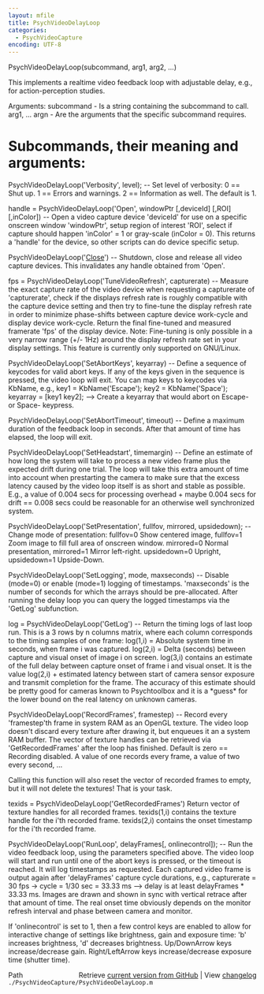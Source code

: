 ```yaml
---
layout: mfile
title: PsychVideoDelayLoop
categories:
  - PsychVideoCapture
encoding: UTF-8
---
```


PsychVideoDelayLoop(subcommand, arg1, arg2, ...)

This implements a realtime video feedback loop with adjustable
delay, e.g., for action-perception studies.

Arguments:
subcommand - Is a string containing the subcommand to call.
arg1, ... argn - Are the arguments that the specific subcommand
requires.

# Subcommands, their meaning and arguments:

PsychVideoDelayLoop('Verbosity', level);
-- Set level of verbosity: 0 == Shut up. 1 == Errors and warnings.
2 == Information as well. The default is 1.

handle = PsychVideoDelayLoop('Open', windowPtr [,deviceId] [,ROI] [,inColor])
-- Open a video capture device 'deviceId' for use on a specific onscreen
window 'windowPtr', setup region of interest 'ROI', select if capture
should happen 'inColor' = 1 or gray-scale (inColor = 0).
This returns a 'handle' for the device, so other scripts can do
device specific setup.

PsychVideoDelayLoop('[Close](/docs/Close)')
-- Shutdown, close and release all video capture devices. This
invalidates any handle obtained from 'Open'.

fps = PsychVideoDelayLoop('TuneVideoRefresh', capturerate)
-- Measure the exact capture rate of the video device when
requesting a capturerate of 'capturerate', check if the displays
refresh rate is roughly compatible with the capture device setting
and then try to fine-tune the display refresh rate in order to
minimize phase-shifts between capture device work-cycle and display
device work-cycle. Return the final fine-tuned and measured framerate
'fps' of the display device.
Note: Fine-tuning is only possible in a very narrow range (+/- 1Hz)
around the display refresh rate set in your display settings. This
feature is currently only supported on GNU/Linux.

PsychVideoDelayLoop('SetAbortKeys', keyarray)
-- Define a sequence of keycodes for valid abort
keys. If any of the keys given in the sequence is pressed, the
video loop will exit. You can map keys to keycodes via KbName, e.g.,
key1 = KbName('Escape'); key2 = KbName('Space'); keyarray = [key1 key2];
--> Create a keyarray that would abort on Escape- or Space- keypress.

PsychVideoDelayLoop('SetAbortTimeout', timeout)
-- Define a maximum duration of the feedback loop in seconds. After
that amount of time has elapsed, the loop will exit.

PsychVideoDelayLoop('SetHeadstart', timemargin)
-- Define an estimate of how long the system will take to process a
new video frame plus the expected drift during one trial. The loop
will take this extra amount of time into account when prestarting the
camera to make sure that the excess latency caused by the video loop itself
is as short and stable as possible. E.g., a value of 0.004 secs for
processing overhead + maybe 0.004 secs for drift == 0.008 secs could
be reasonable for an otherwise well synchronized system.

PsychVideoDelayLoop('SetPresentation', fullfov, mirrored, upsidedown);
-- Change mode of presentation: fullfov=0 Show centered image, fullfov=1
Zoom image to fill full area of onscreen window. mirrored=0 Normal
presentation, mirrored=1 Mirror left-right. upsidedown=0 Upright,
upsidedown=1 Upside-Down.

PsychVideoDelayLoop('SetLogging', mode, maxseconds)
-- Disable (mode=0) or enable (mode=1) logging of timestamps.
'maxseconds' is the number of seconds for which the arrays should
be pre-allocated. After running the delay loop you can query the
logged timestamps via the 'GetLog' subfunction.

log = PsychVideoDelayLoop('GetLog')
-- Return the timing logs of last loop run. This is a 3 rows by
n columns matrix, where each column corresponds to the timing
samples of one frame: log(1,i) = Absolute system time in seconds,
when frame i was captured. log(2,i) = Delta (seconds) between
capture and visual onset of image i on screen. log(3,i) contains
an estimate of the full delay between capture onset of frame i and
visual onset. It is the value log(2,i) + estimated latency between
start of camera sensor exposure and transmit completion for the frame.
The accuracy of this estimate should be pretty good for cameras known
to Psychtoolbox and it is a \*guess\* for the lower bound on the real
latency on unknown cameras.

PsychVideoDelayLoop('RecordFrames', framestep)
-- Record every 'framestep'th frame in system RAM as an OpenGL
texture. The video loop doesn't discard every texture after drawing
it, but enqueues it an a system RAM buffer. The vector of texture
handles can be retrieved via 'GetRecordedFrames' after the loop
has finished. Default is zero == Recording disabled. A value of
one records every frame, a value of two every second, ...

Calling this function will also reset the vector of recorded frames
to empty, but it will not delete the textures! That is your task.

texids = PsychVideoDelayLoop('GetRecordedFrames')
Return vector of texture handles for all recorded frames.
texids(1,i) contains the texture handle for the i'th recorded frame.
texids(2,i) contains the onset timestamp for the i'th recorded frame.

PsychVideoDelayLoop('RunLoop', delayFrames[, onlinecontrol]);
-- Run the video feedback loop, using the parameters specified above.
The video loop will start and run until one of the abort keys is pressed,
or the timeout is reached. It will log timestamps as requested. Each
captured video frame is output again after 'delayFrames' capture cycle
durations, e.g., capturerate = 30 fps -> cycle = 1/30 sec = 33.33 ms -->
delay is at least delayFrames \* 33.33 ms. Images are drawn and shown
in sync with vertical retrace after that amount of time. The real onset
time obviously depends on the monitor refresh interval and phase between
camera and monitor.

If 'onlinecontrol' is set to 1, then a few control keys are enabled to
allow for interactive change of settings like brightness, gain and
exposure time: 'b' increases brightness, 'd' decreases brightness.
Up/DownArrow keys increase/decrease gain. Right/LeftArrow keys
increase/decrease exposure time (shutter time).



<div class="code_header" style="text-align:right;">
  <span style="float:left;">Path&nbsp;&nbsp;</span> <span class="counter">Retrieve <a href=
  "https://raw.github.com/Psychtoolbox-3/Psychtoolbox-3/beta/./PsychVideoCapture/PsychVideoDelayLoop.m">current version from GitHub</a> | View <a href=
  "https://github.com/Psychtoolbox-3/Psychtoolbox-3/commits/beta/./PsychVideoCapture/PsychVideoDelayLoop.m">changelog</a></span>
</div>
<div class="code">
  <code>./PsychVideoCapture/PsychVideoDelayLoop.m</code>
</div>
